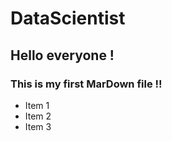 # DataScientist
## Hello everyone !
### This is my first MarDown file !!
* Item 1
* Item 2
* Item 3
